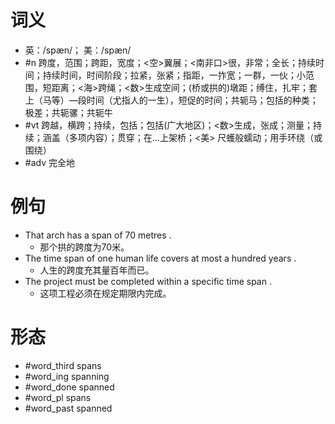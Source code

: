 # 词义
- 英：/spæn/； 美：/spæn/
- #n 跨度，范围；跨距，宽度；<空>翼展；<南非口>很，非常；全长；持续时间；持续时间，时间阶段；拉紧，张紧；指距，一拃宽；一群，一伙；小范围，短距离；<海>跨绳；<数>生成空间；(桥或拱的)墩距；缚住，扎牢；套上（马等）—段时间（尤指人的一生），短促的时间；共轭马；包括的种类；极差；共轭骡；共轭牛
- #vt 跨越，横跨；持续，包括；包括(广大地区)；<数>生成，张成；测量；持续；涵盖（多项内容）；贯穿；在…上架桥；<美> 尺蠖般蠕动；用手环绕（或围绕）
- #adv 完全地
# 例句
- That arch has a span of 70 metres .
	- 那个拱的跨度为70米。
- The time span of one human life covers at most a hundred years .
	- 人生的跨度充其量百年而已。
- The project must be completed within a specific time span .
	- 这项工程必须在规定期限内完成。
# 形态
- #word_third spans
- #word_ing spanning
- #word_done spanned
- #word_pl spans
- #word_past spanned
